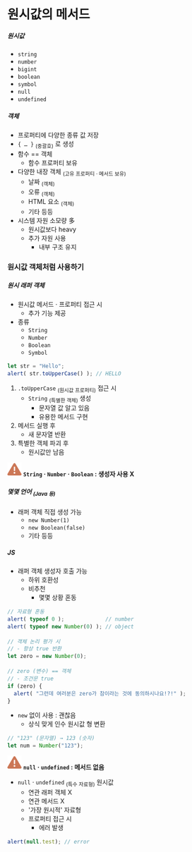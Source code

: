 원시값의 메서드
==============

##### 원시값
  - `string`
  - `number`
  - `bigint`
  - `boolean`
  - `symbol`
  - `null`
  - `undefined`

##### 객체
- 프로퍼티에 다양한 종류 값 저장
- `{ … }` <sub>(중괄호)</sub> 로 생성
- 함수 == 객체
  - 함수 프로퍼티 보유
- 다양한 내장 객체 <sub>(고유 프로퍼티 · 메서드 보유)</sub>
  - 날짜 <sub>(객체)</sub>
  - 오류 <sub>(객체)</sub>
  - HTML 요소 <sub>(객체)</sub>
  - 기타 등등
- 시스템 자원 소모량 多
  - 원시값보다 heavy
  - 추가 자원 사용
    - 내부 구조 유지

### 원시값 객체처럼 사용하기

##### 원시 래퍼 객체
- 원시값 메서드 · 프로퍼티 접근 시
  - 추가 기능 제공
- 종류
  - `String`
  - `Number`
  - `Boolean`
  - `Symbol`
```javascript
let str = "Hello";
alert( str.toUpperCase() ); // HELLO
```
1. `.toUpperCase` <sub>(원시값 프로퍼티)</sub> 접근 시
    - `String` <sub>(특별한 객체)</sub> 생성
      - 문자열 값 알고 있음
      - 유용한 메서드 구현
2. 메서드 실행 후
    - 새 문자열 반환
3. 특별한 객체 파괴 후
    - 원시값만 남음

<img class="icon" src="../../images/commons/icons/triangle-exclamation-solid.svg" /> **`String` · `Number` · `Boolean` : 생성자 사용 X**

##### 몇몇 언어 <sub>(Java 등)</sub>
- 래퍼 객체 직접 생성 가능
  - `new Number(1)`
  - `new Boolean(false)`
  - 기타 등등

##### JS
- 래퍼 객체 생성자 호출 가능
  - 하위 호환성
  - 비추천
    - 몇몇 상황 혼동
```javascript
// 자료형 혼동
alert( typeof 0 );             // number
alert( typeof new Number(0) ); // object

// 객체 논리 평가 시
// - 항상 true 반환
let zero = new Number(0);

// zero (변수) == 객체
// - 조건문 true
if (zero) {
  alert( "그런데 여러분은 zero가 참이라는 것에 동의하시나요!?!" );
}
```
- `new` 없이 사용 : 괜찮음
  - 상식 맞게 인수 원시값 형 변환
```javascript
// "123" (문자열) → 123 (숫자)
let num = Number("123");
```

<img class="icon" src="../../images/commons/icons/triangle-exclamation-solid.svg" /> **`null` · `undefined` : 메서드 없음**

- `null` · `undefined` <sub>(특수 자료형)</sub> 원시값
  - 연관 래퍼 객체 X
  - 연관 메서드 X
  - '가장 원시적' 자료형
  - 프로퍼티 접근 시
    - 에러 발생
```javascript
alert(null.test); // error
```

